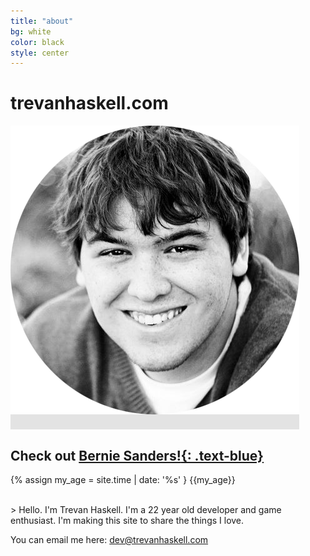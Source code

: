 ```yaml
---
title: "about"
bg: white
color: black
style: center
---
```


# trevanhaskell.com

<span class="fa-stack subtlecircle" style="font-size:100px; background:rgba(0,0,0,0.1)">
  <img src="img/face.png" />
</span>

## Check out [**Bernie Sanders!**{: .text-blue}](https://berniesanders.com/issues/)

{% assign my_age = site.time | date: '%s' }
{{my_age}}


<br>
> Hello. I'm Trevan Haskell. I'm a 22 year old developer 
and game enthusiast. I'm making this site to share the things I love.

You can email me here: [dev@trevanhaskell.com](mailto:dev@trevanhaskell.com) 
